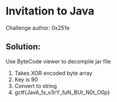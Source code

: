 # Invitation to Java

Challenge author: 0x251e 

## Solution:

Use ByteCode viewer to decompile jar file 
1. Takes XOR encoded byte array
2. Key is 90
3. Convert to string 
4. gctf{JavA_1s_v3rY_fuN_BUt_N0t_O0p} 
